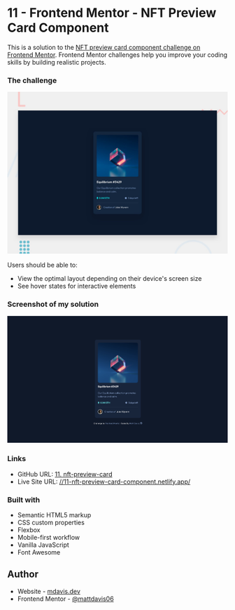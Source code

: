 # 11 - Frontend Mentor - NFT Preview Card Component

This is a solution to the [NFT preview card component challenge on Frontend Mentor](https://www.frontendmentor.io/challenges/nft-preview-card-component-SbdUL_w0U). Frontend Mentor challenges help you improve your coding skills by building realistic projects.

### The challenge

![Design preview for the Tip calculator app coding challenge](./design/desktop-preview.jpg)

Users should be able to:

- View the optimal layout depending on their device's screen size
- See hover states for interactive elements

### Screenshot of my solution

![](./screenshot.jpg)

### Links

- GitHub URL: [11. nft-preview-card](https://github.com/mattdavis06/Frontend-Mentor-Projects/tree/main/11.%20nft-preview-card-component)
- Live Site URL: [//11-nft-preview-card-component.netlify.app/](https://11-nft-preview-card-component.netlify.app/)

### Built with

- Semantic HTML5 markup
- CSS custom properties
- Flexbox
- Mobile-first workflow
- Vanilla JavaScript
- Font Awesome

## Author

- Website - [mdavis.dev](https://www.mdavis.dev)
- Frontend Mentor - [@mattdavis06](https://www.frontendmentor.io/profile/mattdavis06)
